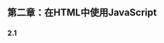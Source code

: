 ## 第二章：在HTML中使用JavaScript

### 2.1 <script>元素

向HTML页面中插入js代码的主要方法是使用&lt;script&gt;元素。HTML 4.0.1为&lt;script&gt;定义了5个属性。

* charset: 可选，表示通过src属性指定的代码的字符集（大多数浏览器忽略它的值）；
* **defer**: 可选，表示脚本可以延迟到文档完全被解析和显示之后再执行；
* language: 已废弃，表示编写代码使用的脚本语言；
* src: 可选，表示要执行的外部文件；
* type: 必选，可看成language的替代属性，表示编写代码使用的脚本语言的内容类型(MIME)，通常取值text/javascript。

使用&lt;script&gt;的方式有两种：

1. 在页面嵌入js代码；
2. 包含外部JavaScript文件。

包含在&lt;script&gt;元素内部的js代码将被从上至下依次解释。在解释器对&lt;script&gt;内部所有代码处理完毕以前，页面中其他内容不会被继续加载或显示。

一般推荐**外部引入js文件**的方案。有优点如：可维护性、可缓存、可适应未来。

> 值得注意的是，&lt;script&gt;元素的src可以包含来自外部域的js文件。这一点与&lt;img&gt;类似。另外，不论如何包含代码，浏览器都会按照&lt;script&gt;在页面中出现的先后顺序依次解析。（第1解析完才开始解析第2）

#### 标签的位置

&lt;script&gt;可以在body标签前或body标签后引入，这将影响页面内容出现的时间。具体选择要依据使用场景而定。

#### 延迟脚本

defer属性表明脚本在执行时不会影响页面构造，即脚本被延迟到整个页面都解析完毕后再运行。 (仅IE和firefox3.1支持）

### 2.2 文档模式

待更新
&#9836